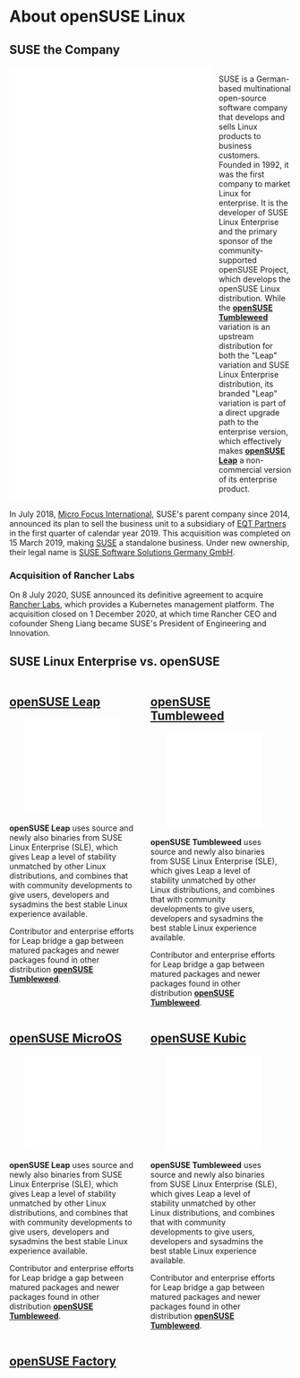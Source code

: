 # About openSUSE Linux

## SUSE the Company
<div style="display: flex; align-items: top;">
    <img
        style="width: 75%; float: left; padding-right: 1em;"
        src="assets/SUSE-light-vertical.svg"
        alt="SUSE Logo"
    />
    <div>

SUSE is a German-based multinational open-source software company that develops and sells Linux products to business customers. Founded in 1992, it was the first company to market Linux for enterprise. It is the developer of SUSE Linux Enterprise and the primary sponsor of the community-supported openSUSE Project, which develops the openSUSE Linux distribution. While the [**openSUSE Tumbleweed**](openSUSE-Tumbleweed.md) variation is an upstream distribution for both the "Leap" variation and SUSE Linux Enterprise distribution, its branded "Leap" variation is part of a direct upgrade path to the enterprise version, which effectively makes [**openSUSE Leap**]((openSUSE-Leap.md)) a non-commercial version of its enterprise product.
    </div>
</div>
<p style="clear: both;" />

In July 2018, [Micro Focus International](https://en.wikipedia.org/wiki/Micro_Focus), SUSE's parent company since 2014, announced its plan to sell the business unit to a subsidiary of [EQT Partners](https://eqtgroup.com/current-portfolio/suse) in the first quarter of calendar year 2019. This acquisition was completed on 15 March 2019, making [SUSE](https://eqtgroup.com/current-portfolio/suse) a standalone business. Under new ownership, their legal name is [SUSE Software Solutions Germany GmbH](https://www.suse.com/).


### Acquisition of Rancher Labs

On 8 July 2020, SUSE announced its definitive agreement to acquire [Rancher Labs](https://rancher.com/), which provides a Kubernetes management platform. The acquisition closed on 1 December 2020, at which time Rancher CEO and cofounder Sheng Liang became SUSE's President of Engineering and Innovation.

## SUSE Linux Enterprise vs. openSUSE
<div style="display: flex; justify-content: space-between; align-items: middle;">
    <div style="width: 45%;">

## [openSUSE Leap](openSUSE-Leap.md)
<p style="text-align: center;">
    <img
        style="width: 75%; filter: brightness(0) invert(1);"
        src="assets/openSUSE-Leap-color-square.svg"
        alt="openSUSE Leap Logo"
    />
</p>

**openSUSE Leap** uses source and newly also binaries from SUSE Linux Enterprise (SLE), which gives Leap a level of stability unmatched by other Linux distributions, and combines that with community developments to give users, developers and sysadmins the best stable Linux experience available.

Contributor and enterprise efforts for Leap bridge a gap between matured packages and newer packages found in other distribution [**openSUSE Tumbleweed**](openSUSE-Tumbleweed.md).
    </div>
    <div style="width: 45%;">

## [openSUSE Tumbleweed](openSUSE-Tumbleweed.md)
<p style="text-align: center;">
    <img
        style="width: 75%; filter: brightness(0) invert(1);"
        src="assets/openSUSE-Tumbleweed-color-square.svg"
        alt="openSUSE Tumbleweed Logo"
    />
</p>

**openSUSE Tumbleweed** uses source and newly also binaries from SUSE Linux Enterprise (SLE), which gives Leap a level of stability unmatched by other Linux distributions, and combines that with community developments to give users, developers and sysadmins the best stable Linux experience available.

Contributor and enterprise efforts for Leap bridge a gap between matured packages and newer packages found in other distribution [**openSUSE Tumbleweed**](openSUSE-Tumbleweed.md).
    </div>
</div>

<div style="display: flex; justify-content: space-between; align-items: middle;">
    <div style="width: 45%;">

## [openSUSE MicroOS](openSUSE-MicroOS.md)
<p style="text-align: center;">
    <img
        style="width: 75%; filter: brightness(0) invert(1);"
        src="assets/openSUSE-MicroOS-color-square.svg"
        alt="openSUSE MicroOS Logo"
    />
</p>

**openSUSE Leap** uses source and newly also binaries from SUSE Linux Enterprise (SLE), which gives Leap a level of stability unmatched by other Linux distributions, and combines that with community developments to give users, developers and sysadmins the best stable Linux experience available.

Contributor and enterprise efforts for Leap bridge a gap between matured packages and newer packages found in other distribution [**openSUSE Tumbleweed**](openSUSE-Tumbleweed.md).
    </div>
    <div style="width: 45%;">

## [openSUSE Kubic](openSUSE-Kubic.md)
<p style="text-align: center;">
    <img
        style="width: 75%; filter: brightness(0) invert(1);"
        src="assets/openSUSE-Kubic-color-square.svg"
        alt="openSUSE Kubic Logo"
    />
</p>

**openSUSE Tumbleweed** uses source and newly also binaries from SUSE Linux Enterprise (SLE), which gives Leap a level of stability unmatched by other Linux distributions, and combines that with community developments to give users, developers and sysadmins the best stable Linux experience available.

Contributor and enterprise efforts for Leap bridge a gap between matured packages and newer packages found in other distribution [**openSUSE Tumbleweed**](openSUSE-Tumbleweed.md).
    </div>
</div>

## [openSUSE Factory](openSUSE-Factory.md)
